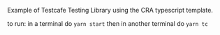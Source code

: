 Example of Testcafe Testing Library using the CRA typescript template.

to run:
in a terminal do `yarn start` then in another terminal do `yarn tc`
